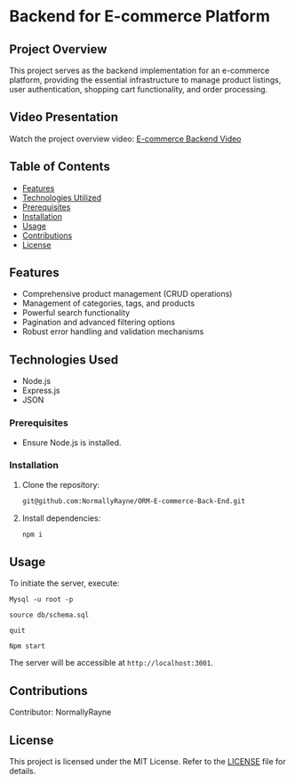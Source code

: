 # Backend for E-commerce Platform

## Project Overview

This project serves as the backend implementation for an e-commerce platform, providing the essential infrastructure to manage product listings, user authentication, shopping cart functionality, and order processing.

## Video Presentation

Watch the project overview video: [E-commerce Backend Video](https://www.youtube.com/watch?v=3P9dEUsGAjQ)

## Table of Contents

- [Features](#features)
- [Technologies Utilized](#technologies-used)
- [Prerequisites](#prerequisites)
- [Installation](#installation)
- [Usage](#usage)
- [Contributions](#contributing)
- [License](#license)

## Features

- Comprehensive product management (CRUD operations)
- Management of categories, tags, and products
- Powerful search functionality
- Pagination and advanced filtering options
- Robust error handling and validation mechanisms

## Technologies Used

- Node.js
- Express.js
- JSON

### Prerequisites

- Ensure Node.js is installed.

### Installation

1. Clone the repository:

   ```bash
   git@github.com:NormallyRayne/ORM-E-commerce-Back-End.git
   ```

2. Install dependencies:

   ```bash
   npm i
   ```

## Usage

To initiate the server, execute:

```Mysql
Mysql -u root -p

source db/schema.sql

quit
```

```
Npm start
```

The server will be accessible at `http://localhost:3001`.

## Contributions

Contributor: NormallyRayne

## License

This project is licensed under the MIT License. Refer to the [LICENSE](LICENSE) file for details.